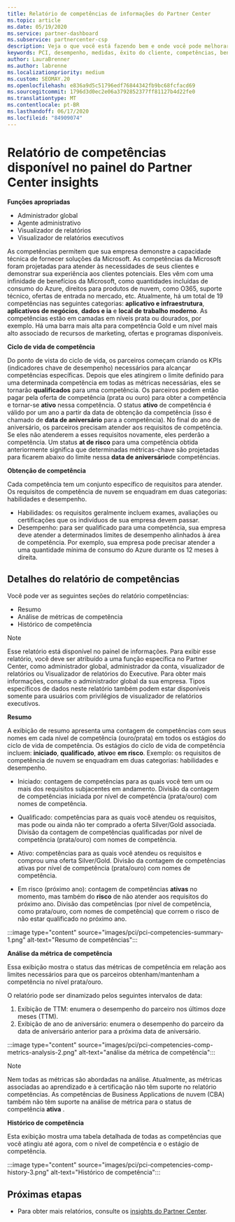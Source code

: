 ```yaml
---
title: Relatório de competências de informações do Partner Center
ms.topic: article
ms.date: 05/19/2020
ms.service: partner-dashboard
ms.subservice: partnercenter-csp
description: Veja o que você está fazendo bem e onde você pode melhorar em relação às competências da Microsoft, níveis de competência e ofertas para ajudá-lo a fornecer soluções da Microsoft.
keywords: PCI, desempenho, medidas, êxito do cliente, competências, benefícios, análise, relatório
author: LauraBrenner
ms.author: labrenne
ms.localizationpriority: medium
ms.custom: SEOMAY.20
ms.openlocfilehash: e836a9d5c51796edf76844342fb9bc68fcfacd69
ms.sourcegitcommit: 1796d3d0ec2e06a3792852377ff81127b4d22fe0
ms.translationtype: MT
ms.contentlocale: pt-BR
ms.lasthandoff: 06/17/2020
ms.locfileid: "84909074"
---
```

# <a name="competencies-report-available-from-the-partner-center-insights-dashboard"></a>Relatório de competências disponível no painel do Partner Center insights

**Funções apropriadas**
- Administrador global
- Agente administrativo
- Visualizador de relatórios
- Visualizador de relatórios executivos

As competências permitem que sua empresa demonstre a capacidade técnica de fornecer soluções da Microsoft. As competências da Microsoft foram projetadas para atender às necessidades de seus clientes e demonstrar sua experiência aos clientes potenciais. Eles vêm com uma infinidade de benefícios da Microsoft, como quantidades incluídas de consumo do Azure, direitos para produtos de nuvem, como O365, suporte técnico, ofertas de entrada no mercado, etc. Atualmente, há um total de 19 competências nas seguintes categorias: **aplicativo e infraestrutura**, **aplicativos de negócios**, **dados e ia** e **local de trabalho moderno**. As competências estão em camadas em níveis prata ou dourados, por exemplo. Há uma barra mais alta para competência Gold e um nível mais alto associado de recursos de marketing, ofertas e programas disponíveis.  

**Ciclo de vida de competência**

Do ponto de vista do ciclo de vida, os parceiros começam criando os KPIs (indicadores chave de desempenho) necessários para alcançar competências específicas. Depois que eles atingirem o limite definido para uma determinada competência em todas as métricas necessárias, eles se tornarão **qualificados** para uma competência. Os parceiros podem então pagar pela oferta de competência (prata ou ouro) para obter a competência e tornar-se **ativo** nessa competência. O status **ativo** de competência é válido por um ano a partir da data de obtenção da competência (isso é chamado de **data de aniversário** para a competência). No final do ano de aniversário, os parceiros precisam atender aos requisitos de competência. Se eles não atenderem a esses requisitos novamente, eles perderão a competência. Um status **at de risco** para uma competência obtida anteriormente significa que determinadas métricas-chave são projetadas para ficarem abaixo do limite nessa **data de aniversário**de competências.

**Obtenção de competência**

Cada competência tem um conjunto específico de requisitos para atender. Os requisitos de competência de nuvem se enquadram em duas categorias: habilidades e desempenho.

- Habilidades: os requisitos geralmente incluem exames, avaliações ou certificações que os indivíduos de sua empresa devem passar.
- Desempenho: para ser qualificado para uma competência, sua empresa deve atender a determinados limites de desempenho alinhados à área de competência. Por exemplo, sua empresa pode precisar atender a uma quantidade mínima de consumo do Azure durante os 12 meses à direita.

## <a name="competencies-report-details"></a>Detalhes do relatório de competências

Você pode ver as seguintes seções do relatório competências:

- Resumo
- Análise de métricas de competência
- Histórico de competência

 > [!NOTE]
 > Esse relatório está disponível no painel de informações. Para exibir esse relatório, você deve ser atribuído a uma função específica no Partner Center, como administrador global, administrador da conta, visualizador de relatórios ou Visualizador de relatórios do Executive. Para obter mais informações, consulte o administrador global da sua empresa. Tipos específicos de dados neste relatório também podem estar disponíveis somente para usuários com privilégios de visualizador de relatórios executivos.

**Resumo**

A exibição de resumo apresenta uma contagem de competências com seus nomes em cada nível de competência (ouro/prata) em todos os estágios do ciclo de vida de competência. Os estágios do ciclo de vida de competência incluem: **iniciado**, **qualificado**, **ativo**e **em risco**. Exemplo: os requisitos de competência de nuvem se enquadram em duas categorias: habilidades e desempenho.

- Iniciado: contagem de competências para as quais você tem um ou mais dos requisitos subjacentes em andamento.
Divisão da contagem de competências iniciada por nível de competência (prata/ouro) com nomes de competência.

- Qualificado: competências para as quais você atendeu os requisitos, mas pode ou ainda não ter comprado a oferta Silver/Gold associada. Divisão da contagem de competências qualificadas por nível de competência (prata/ouro) com nomes de competência.

- Ativo: competências para as quais você atendeu os requisitos e comprou uma oferta Silver/Gold. Divisão da contagem de competências ativas por nível de competência (prata/ouro) com nomes de competência.

- Em risco (próximo ano): contagem de competências **ativas** no momento, mas também do **risco** de não atender aos requisitos do próximo ano.
Divisão das competências (por nível de competência, como prata/ouro, com nomes de competência) que correm o risco de não estar qualificado no próximo ano.

:::image type="content" source="images/pci/pci-competencies-summary-1.png" alt-text="Resumo de competências":::

**Análise da métrica de competência**

Essa exibição mostra o status das métricas de competência em relação aos limites necessários para que os parceiros obtenham/mantenham a competência no nível prata/ouro. 

O relatório pode ser dinamizado pelos seguintes intervalos de data:

1. Exibição de TTM: enumera o desempenho do parceiro nos últimos doze meses (TTM).
2. Exibição de ano de aniversário: enumera o desempenho do parceiro da data de aniversário anterior para a próxima data de aniversário.

:::image type="content" source="images/pci/pci-competencies-comp-metrics-analysis-2.png" alt-text="análise da métrica de competência":::

> [!NOTE]
 > Nem todas as métricas são abordadas na análise. Atualmente, as métricas associadas ao aprendizado e à certificação não têm suporte no relatório competências. As competências de Business Applications de nuvem (CBA) também não têm suporte na análise de métrica para o status de competência **ativa** .

**Histórico de competência**

Esta exibição mostra uma tabela detalhada de todas as competências que você atingiu até agora, com o nível de competência e o estágio de competência.

:::image type="content" source="images/pci/pci-competencies-comp-history-3.png" alt-text="Histórico de competência":::

## <a name="next-steps"></a>Próximas etapas

- Para obter mais relatórios, consulte os [insights do Partner Center](partner-center-insights.md).
